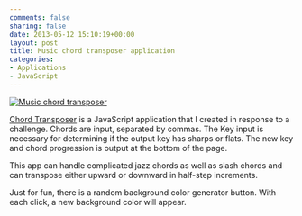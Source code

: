 ```yaml
---
comments: false
sharing: false
date: 2013-05-12 15:10:19+00:00
layout: post
title: Music chord transposer application
categories:
- Applications
- JavaScript
---
```


[![Music chord transposer]({{root_url}}/images/transposer.png)](http://janmilosh.com/transposer)

[Chord Transposer](http://janmilosh.com/transposer) is a JavaScript application that I created in response to a challenge. Chords are input, separated by commas. The Key input is necessary for determining if the output key has sharps or flats. The new key and chord progression is output at the bottom of the page. 

This app can handle complicated jazz chords as well as slash chords and can transpose either upward or downward in half-step increments.

Just for fun, there is a random background color generator button. With each click, a new background color will appear.
